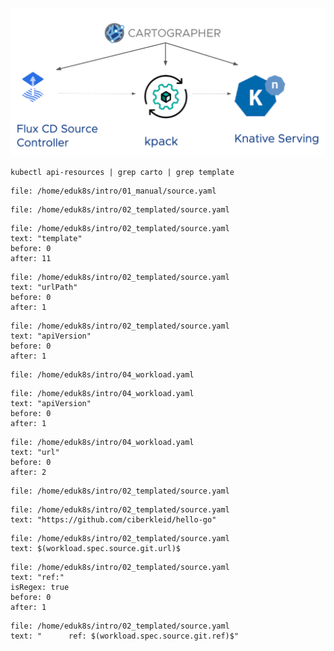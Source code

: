 ![img.png](images/cartographer.png)

```execute-1
kubectl api-resources | grep carto | grep template
```

```editor:open-file
file: /home/eduk8s/intro/01_manual/source.yaml
```

```editor:open-file
file: /home/eduk8s/intro/02_templated/source.yaml
```

```editor:select-matching-text
file: /home/eduk8s/intro/02_templated/source.yaml
text: "template"
before: 0
after: 11
```

```editor:select-matching-text
file: /home/eduk8s/intro/02_templated/source.yaml
text: "urlPath"
before: 0
after: 1
```

```editor:select-matching-text
file: /home/eduk8s/intro/02_templated/source.yaml
text: "apiVersion"
before: 0
after: 1
```

```editor:open-file
file: /home/eduk8s/intro/04_workload.yaml
```

```editor:select-matching-text
file: /home/eduk8s/intro/04_workload.yaml
text: "apiVersion"
before: 0
after: 1
```

```editor:select-matching-text
file: /home/eduk8s/intro/04_workload.yaml
text: "url"
before: 0
after: 2
```

```editor:open-file
file: /home/eduk8s/intro/02_templated/source.yaml
```

```editor:select-matching-text
file: /home/eduk8s/intro/02_templated/source.yaml
text: "https://github.com/ciberkleid/hello-go"
```

```editor:replace-text-selection
file: /home/eduk8s/intro/02_templated/source.yaml
text: $(workload.spec.source.git.url)$
```

```editor:select-matching-text
file: /home/eduk8s/intro/02_templated/source.yaml
text: "ref:"
isRegex: true
before: 0
after: 1
```

```editor:replace-text-selection
file: /home/eduk8s/intro/02_templated/source.yaml
text: "      ref: $(workload.spec.source.git.ref)$"
```







